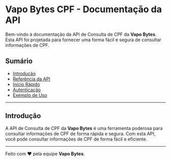 # Vapo Bytes CPF - Documentação da API

Bem-vindo à documentação da API de Consulta de CPF da **Vapo Bytes**. Esta API foi projetada para fornecer uma forma fácil e segura de consultar informações de CPF.

## Sumário

- [Introdução](#introdução)
- [Referência da API](#referencia-da-api)
- [Início Rápido](#inicio-rapido)
- [Autenticação](#autenticacao)
- [Exemplo de Uso](#exemplo-de-uso)

---

## Introdução

A API de Consulta de CPF da **Vapo Bytes** é uma ferramenta poderosa para consultar informações de CPF de forma rápida e segura. Com esta API, você pode consultar informações de CPF de forma fácil e eficiente.

---

Feito com ❤️ pela equipe **Vapo Bytes**.
